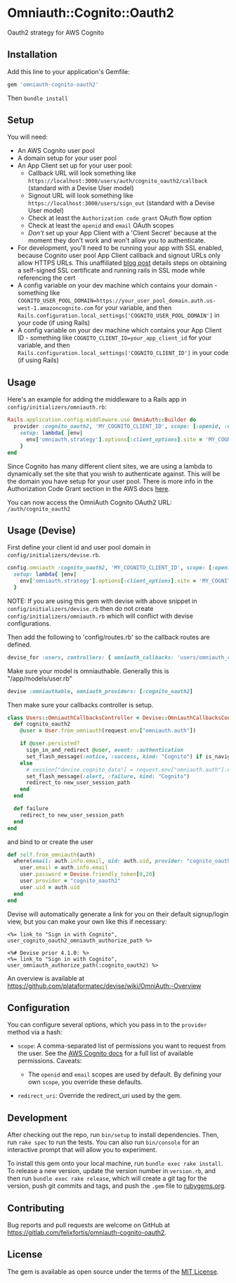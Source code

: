 # Omniauth::Cognito::Oauth2

Oauth2 strategy for AWS Cognito

## Installation

Add this line to your application's Gemfile:

```ruby
gem 'omniauth-cognito-oauth2'
```
Then `bundle install`

## Setup

You will need:

 - An AWS Cognito user pool
 - A domain setup for your user pool
 - An App Client set up for your user pool:
   - Callback URL will look something like `https://localhost:3000/users/auth/cognito_oauth2/callback` (standard with a Devise User model)
   - Signout URL will look something like `https://localhost:3000/users/sign_out` (standard with a Devise User model)
   - Check at least the `Authorization code grant` OAuth flow option
   - Check at least the `openid` and `email` OAuth scopes
   - *Don't* set up your App Client with a 'Client Secret' because at the moment they don't work and won't allow you to authenticate.
 - For development, you'll need to be running your app with SSL enabled, because Cognito user pool App Client callback and signout URLs only allow HTTPS URLs. This unaffiliated [blog post](https://madeintandem.com/blog/rails-local-development-https-using-self-signed-ssl-certificate/) details steps on obtaining a self-signed SSL certificate and running rails in SSL mode while referencing the cert
 - A config variable on your dev machine which contains your domain - something like `COGNITO_USER_POOL_DOMAIN=https://your_user_pool_domain.auth.us-west-1.amazoncognito.com` for your variable, and then `Rails.configuration.local_settings['COGNITO_USER_POOL_DOMAIN']` in your code (if using Rails)
 - A config variable on your dev machine which contains your App Client ID - something like `COGNITO_CLIENT_ID=your_app_client_id` for your variable, and then `Rails.configuration.local_settings['COGNITO_CLIENT_ID']` in your code (if using Rails)

## Usage

Here's an example for adding the middleware to a Rails app in `config/initializers/omniauth.rb`:

```ruby
Rails.application.config.middleware.use OmniAuth::Builder do
  provider :cognito_oauth2, 'MY_COGNITO_CLIENT_ID', scope: [:openid, :email],
    setup: lambda{ |env|
      env['omniauth.strategy'].options[:client_options].site = 'MY_COGNITO_USER_POOL_DOMAIN'
    }
end
```

Since Cognito has many different client sites, we are using a lambda to dynamically set the site that you wish to authenticate against. This will be the domain you have setup for your user pool. There is more info in the Authorization Code Grant section in the AWS docs [here](https://aws.amazon.com/blogs/mobile/understanding-amazon-cognito-user-pool-oauth-2-0-grants/).

You can now access the OmniAuth Cognito OAuth2 URL: `/auth/cognito_oauth2`

## Usage (Devise)

First define your client id and user pool domain in `config/initializers/devise.rb`.

```ruby
config.omniauth :cognito_oauth2, 'MY_COGNITO_CLIENT_ID', scope: [:openid, :email],
  setup: lambda{ |env|
    env['omniauth.strategy'].options[:client_options].site = 'MY_COGNITO_USER_POOL_DOMAIN'
  }
```

NOTE: If you are using this gem with devise with above snippet in `config/initializers/devise.rb` then do not create `config/initializers/omniauth.rb` which will conflict with devise configurations.

Then add the following to 'config/routes.rb' so the callback routes are defined.

```ruby
devise_for :users, controllers: { omniauth_callbacks: 'users/omniauth_callbacks' }
```

Make sure your model is omniauthable. Generally this is "/app/models/user.rb"

```ruby
devise :omniauthable, omniauth_providers: [:cognito_oauth2]
```

Then make sure your callbacks controller is setup.

```ruby
class Users::OmniauthCallbacksController < Devise::OmniauthCallbacksController
  def cognito_oauth2
    @user = User.from_omniauth(request.env["omniauth.auth"])

    if @user.persisted?
      sign_in_and_redirect @user, event: :authentication
      set_flash_message(:notice, :success, kind: "Cognito") if is_navigational_format?
    else
      # session["devise.cognito_data"] = request.env["omniauth.auth"].except("extra", "provider") # causes cookie overflow - consider creating a session table in your DB to store large session info https://stackoverflow.com/questions/9473808/cookie-overflow-in-rails-application
      set_flash_message(:alert, :failure, kind: "Cognito")
      redirect_to new_user_session_path
    end
  end

  def failure
    redirect_to new_user_session_path
  end
end
```

and bind to or create the user

```ruby
def self.from_omniauth(auth)
  where(email: auth.info.email, uid: auth.uid, provider: "cognito_oauth2").first_or_create! do |user|
    user.email = auth.info.email
    user.password = Devise.friendly_token[0,20]
    user.provider = "cognito_oauth2"
    user.uid = auth.uid
  end
end
```

Devise will automatically generate a link for you on their default signup/login view, but you can make your own like this if necessary:

```erb
<%= link_to "Sign in with Cognito", user_cognito_oauth2_omniauth_authorize_path %>

<%# Devise prior 4.1.0: %>
<%= link_to "Sign in with Cognito", user_omniauth_authorize_path(:cognito_oauth2) %>
```

An overview is available at https://github.com/plataformatec/devise/wiki/OmniAuth:-Overview

## Configuration

You can configure several options, which you pass in to the `provider` method via a hash:

* `scope`: A comma-separated list of permissions you want to request from the user. See the [AWS Cognito docs](https://aws.amazon.com/blogs/mobile/understanding-amazon-cognito-user-pool-oauth-2-0-grants/) for a full list of available permissions. Caveats:
  * The `openid` and `email` scopes are used by default. By defining your own `scope`, you override these defaults.

* `redirect_uri`: Override the redirect_uri used by the gem.

## Development

After checking out the repo, run `bin/setup` to install dependencies. Then, run `rake spec` to run the tests. You can also run `bin/console` for an interactive prompt that will allow you to experiment.

To install this gem onto your local machine, run `bundle exec rake install`. To release a new version, update the version number in `version.rb`, and then run `bundle exec rake release`, which will create a git tag for the version, push git commits and tags, and push the `.gem` file to [rubygems.org](https://rubygems.org).

## Contributing

Bug reports and pull requests are welcome on GitHub at https://gitlab.com/felixfortis/omniauth-cognito-oauth2.


## License

The gem is available as open source under the terms of the [MIT License](https://opensource.org/licenses/MIT).
